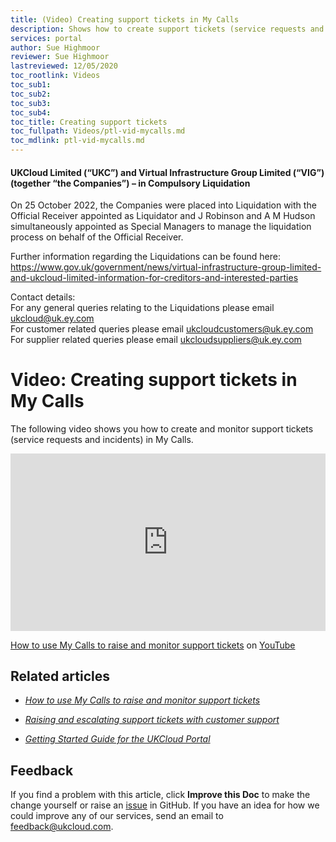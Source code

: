 ```yaml
---
title: (Video) Creating support tickets in My Calls
description: Shows how to create support tickets (service requests and incidents) in My Calls
services: portal
author: Sue Highmoor
reviewer: Sue Highmoor
lastreviewed: 12/05/2020
toc_rootlink: Videos
toc_sub1: 
toc_sub2:
toc_sub3:
toc_sub4:
toc_title: Creating support tickets
toc_fullpath: Videos/ptl-vid-mycalls.md
toc_mdlink: ptl-vid-mycalls.md
---
```


#### UKCloud Limited (“UKC”) and Virtual Infrastructure Group Limited (“VIG”) (together “the Companies”) – in Compulsory Liquidation

On 25 October 2022, the Companies were placed into Liquidation with the Official Receiver appointed as Liquidator and J Robinson and A M Hudson simultaneously appointed as Special Managers to manage the liquidation process on behalf of the Official Receiver.

Further information regarding the Liquidations can be found here: <https://www.gov.uk/government/news/virtual-infrastructure-group-limited-and-ukcloud-limited-information-for-creditors-and-interested-parties>

Contact details:<br>
For any general queries relating to the Liquidations please email <ukcloud@uk.ey.com><br>
For customer related queries please email <ukcloudcustomers@uk.ey.com><br>
For supplier related queries please email <ukcloudsuppliers@uk.ey.com>

# Video: Creating support tickets in My Calls

The following video shows you how to create and monitor support tickets (service requests and incidents) in My Calls.

<div class="row">
  <div class="col-md-10">
    <div style="padding:56.25% 0 0 0;position:relative;">
      <iframe src="https://www.youtube.com/embed/Ts7inPX3s_4" style="position:absolute;top:0;left:0;width:100%;height:100%;" frameborder="0" allow="accelerometer; autoplay; encrypted-media; gyroscope; picture-in-picture" allowfullscreen></iframe>
    </div>
    <p><a href="https://www.youtube.com/watch?v=Ts7inPX3s_4">How to use My Calls to raise and monitor support tickets</a> on <a href="https://www.youtube.com/channel/UCnlFUyOWcS4iE_HK-ZEcNGw">YouTube</a>
  </div>
</div>

## Related articles

- [*How to use My Calls to raise and monitor support tickets*](ptl-how-use-my-calls.md)

- [*Raising and escalating support tickets with customer support*](ptl-ref-raise-escalate-service-request.md)

- [*Getting Started Guide for the UKCloud Portal*](ptl-gs.md)

## Feedback

If you find a problem with this article, click **Improve this Doc** to make the change yourself or raise an [issue](https://github.com/UKCloud/documentation/issues) in GitHub. If you have an idea for how we could improve any of our services, send an email to <feedback@ukcloud.com>.
